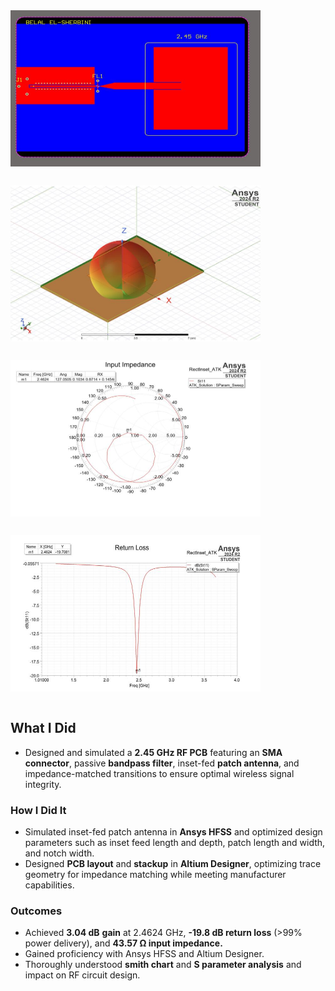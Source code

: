 <div style="display: flex; flex-wrap: wrap; gap: 30px;">
  <img src="/projects/rfpcb/rfpcb2.jpeg" width="400" height="250">
  <img src="/projects/rfpcb/rfpcb5.jpeg" width="400" height="250">
  <img src="/projects/rfpcb/rfpcb3.jpeg" width="400" height="250">
  <img src="/projects/rfpcb/rfpcb4.jpeg" width="400" height="250">
</div>

<br>

## What I Did
- Designed and simulated a **2.45 GHz RF PCB** featuring an **SMA connector**, passive **bandpass filter**, inset-fed **patch antenna**, and impedance-matched transitions to ensure optimal wireless signal integrity.

### How I Did It
- Simulated inset-fed patch antenna in **Ansys HFSS** and optimized design parameters such as inset feed length and depth, patch length and width, and notch width.
- Designed **PCB layout** and **stackup** in **Altium Designer**, optimizing trace geometry for impedance matching while meeting manufacturer capabilities.

### Outcomes
- Achieved **3.04 dB** **gain** at 2.4624 GHz, **-19.8 dB return loss** (>99% power delivery), and **43.57 Ω input impedance.**
- Gained proficiency with Ansys HFSS and Altium Designer.
- Thoroughly understood **smith chart** and **S parameter analysis** and impact on RF circuit design.
